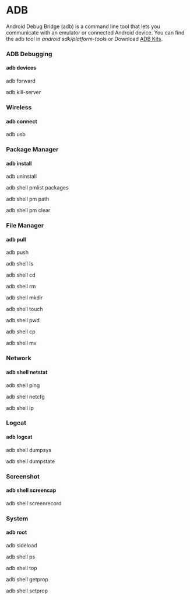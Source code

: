 # ADB

Android Debug Bridge (adb) is a command line tool that lets you communicate with an emulator or connected Android device. You can find the adb tool in _android sdk/platform-tools_ or Download [ADB Kits](https://adbshell.com/downloads).

### ADB Debugging

#### adb devices

adb forward

adb kill-server

### Wireless

#### adb connect

adb usb



### Package Manager

#### adb install

adb uninstall

adb shell pmlist packages

adb shell pm path

adb shell pm clear

### File Manager

#### adb pull

adb push

adb shell ls

adb shell cd

adb shell rm

adb shell mkdir

adb shell touch

adb shell pwd

adb shell cp

adb shell mv

### Network

#### adb shell netstat

adb shell ping

adb shell netcfg

adb shell ip

### Logcat

#### adb logcat

adb shell dumpsys

adb shell dumpstate

### Screenshot

#### adb shell screencap

adb shell screenrecord

### System

#### adb root

adb sideload

adb shell ps

adb shell top

adb shell getprop

adb shell setprop

### &#x20;
